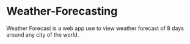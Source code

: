 # Weather-Forecasting
Weather Forecast is a web app use to view weather forecast of 8 days around any city of the world.
